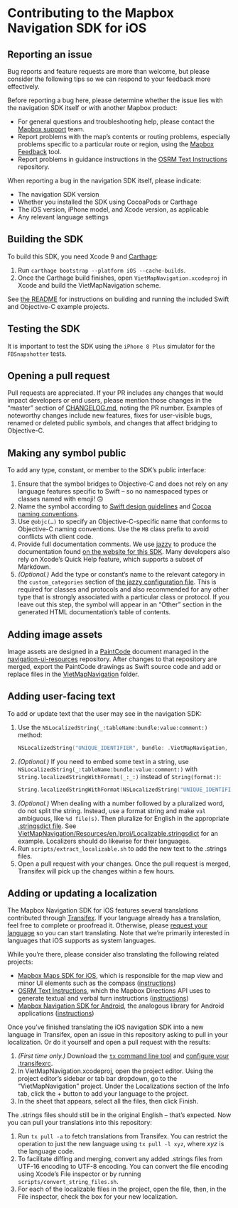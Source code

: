 # Contributing to the Mapbox Navigation SDK for iOS

## Reporting an issue

Bug reports and feature requests are more than welcome, but please consider the following tips so we can respond to your feedback more effectively.

Before reporting a bug here, please determine whether the issue lies with the navigation SDK itself or with another Mapbox product:

* For general questions and troubleshooting help, please contact the [Mapbox support](https://www.mapbox.com/contact/support/) team.
* Report problems with the map’s contents or routing problems, especially problems specific to a particular route or region, using the [Mapbox Feedback](https://www.mapbox.com/feedback/) tool.
* Report problems in guidance instructions in the [OSRM Text Instructions](https://github.com/Project-OSRM/osrm-text-instructions/) repository.

When reporting a bug in the navigation SDK itself, please indicate:

* The navigation SDK version
* Whether you installed the SDK using CocoaPods or Carthage
* The iOS version, iPhone model, and Xcode version, as applicable
* Any relevant language settings

## Building the SDK

To build this SDK, you need Xcode 9 and [Carthage](https://github.com/Carthage/Carthage/):

1. Run `carthage bootstrap --platform iOS --cache-builds`.
1. Once the Carthage build finishes, open `VietMapNavigation.xcodeproj` in Xcode and build the VietMapNavigation scheme.

See [the README](./README.md#running-the-example-project) for instructions on building and running the included Swift and Objective-C example projects.

## Testing the SDK

It is important to test the SDK using the `iPhone 8 Plus` simulator for the `FBSnapshotter` tests.

## Opening a pull request

Pull requests are appreciated. If your PR includes any changes that would impact developers or end users, please mention those changes in the “master” section of [CHANGELOG.md](CHANGELOG.md), noting the PR number. Examples of noteworthy changes include new features, fixes for user-visible bugs, renamed or deleted public symbols, and changes that affect bridging to Objective-C.

## Making any symbol public

To add any type, constant, or member to the SDK’s public interface:

1. Ensure that the symbol bridges to Objective-C and does not rely on any language features specific to Swift – so no namespaced types or classes named with emoji! 🙃
1. Name the symbol according to [Swift design guidelines](https://swift.org/documentation/api-design-guidelines/) and [Cocoa naming conventions](https://developer.apple.com/library/prerelease/content/documentation/Cocoa/Conceptual/CodingGuidelines/CodingGuidelines.html#//apple_ref/doc/uid/10000146i).
1. Use `@objc(…)` to specify an Objective-C-specific name that conforms to Objective-C naming conventions. Use the `MB` class prefix to avoid conflicts with client code.
1. Provide full documentation comments. We use [jazzy](https://github.com/realm/jazzy/) to produce the documentation found [on the website for this SDK](http://mapbox.com/mapbox-navigation-ios/navigation/). Many developers also rely on Xcode’s Quick Help feature, which supports a subset of Markdown.
1. _(Optional.)_ Add the type or constant’s name to the relevant category in the `custom_categories` section of [the jazzy configuration file](./docs/jazzy.yml). This is required for classes and protocols and also recommended for any other type that is strongly associated with a particular class or protocol. If you leave out this step, the symbol will appear in an “Other” section in the generated HTML documentation’s table of contents.

## Adding image assets

Image assets are designed in a [PaintCode](http://paintcodeapp.com/) document managed in the [navigation-ui-resources](https://github.com/mapbox/navigation-ui-resources/) repository. After changes to that repository are merged, export the PaintCode drawings as Swift source code and add or replace files in the [VietMapNavigation](https://github.com/mapbox/mapbox-navigation-ios/tree/master/VietMapNavigation/) folder.

## Adding user-facing text

To add or update text that the user may see in the navigation SDK:

1. Use the `NSLocalizedString(_:tableName:bundle:value:comment:)` method:
   ```swift
   NSLocalizedString("UNIQUE_IDENTIFIER", bundle: .VietMapNavigation, value: "What English speakers see", comment: "Where this text appears or how it is used")
   ```
1. _(Optional.)_ If you need to embed some text in a string, use `NSLocalizedString(_:tableName:bundle:value:comment:)` with `String.localizedStringWithFormat(_:_:)` instead of `String(format:)`:
   ```swift
   String.localizedStringWithFormat(NSLocalizedString("UNIQUE_IDENTIFIER", bundle: .VietMapNavigation, value: "What English speakers see with %@ for each embedded string", comment: "Format string for a string with an embedded string; 1 = the first embedded string"), embeddedString)
   ```
1. _(Optional.)_ When dealing with a number followed by a pluralized word, do not split the string. Instead, use a format string and make `val` ambiguous, like `%d file(s)`. Then pluralize for English in the appropriate [.stringsdict file](https://developer.apple.com/library/ios/documentation/MacOSX/Conceptual/BPInternational/StringsdictFileFormat/StringsdictFileFormat.html). See [VietMapNavigation/Resources/en.lproj/Localizable.stringsdict](VietMapNavigation/Resources/en.lproj/Localizable.stringsdict) for an example. Localizers should do likewise for their languages.
1. Run `scripts/extract_localizable.sh` to add the new text to the .strings files.
1. Open a pull request with your changes. Once the pull request is merged, Transifex will pick up the changes within a few hours.

## Adding or updating a localization

The Mapbox Navigation SDK for iOS features several translations contributed through [Transifex](https://www.transifex.com/mapbox/mapbox-navigation-ios/). If your language already has a translation, feel free to complete or proofread it. Otherwise, please [request your language](https://www.transifex.com/mapbox/mapbox-navigation-ios/) so you can start translating. Note that we’re primarily interested in languages that iOS supports as system languages.

While you’re there, please consider also translating the following related projects:

* [Mapbox Maps SDK for iOS](https://www.transifex.com/mapbox/mapbox-gl-native/), which is responsible for the map view and minor UI elements such as the compass ([instructions](https://github.com/mapbox/mapbox-gl-native/blob/master/platform/ios/DEVELOPING.md#adding-a-localization))
* [OSRM Text Instructions](https://www.transifex.com/project-osrm/osrm-text-instructions/), which the Mapbox Directions API uses to generate textual and verbal turn instructions ([instructions](https://github.com/Project-OSRM/osrm-text-instructions/blob/master/CONTRIBUTING.md#adding-or-updating-a-localization))
* [Mapbox Navigation SDK for Android](https://www.transifex.com/mapbox/mapbox-navigation-sdk-for-android/), the analogous library for Android applications ([instructions](https://github.com/mapbox/mapbox-navigation-android/blob/master/CONTRIBUTING.md#adding-or-updating-a-localization))

Once you’ve finished translating the iOS navigation SDK into a new language in Transifex, open an issue in this repository asking to pull in your localization. Or do it yourself and open a pull request with the results:

1. _(First time only.)_ Download the [`tx` command line tool](https://docs.transifex.com/client/installing-the-client) and [configure your .transifexrc](https://docs.transifex.com/client/client-configuration).
1. In VietMapNavigation.xcodeproj, open the project editor. Using the project editor’s sidebar or tab bar dropdown, go to the “VietMapNavigation” project. Under the Localizations section of the Info tab, click the + button to add your language to the project.
1. In the sheet that appears, select all the files, then click Finish.

The .strings files should still be in the original English – that’s expected. Now you can pull your translations into this repository:

1. Run `tx pull -a` to fetch translations from Transifex. You can restrict the operation to just the new language using `tx pull -l xyz`, where _xyz_ is the language code.
1. To facilitate diffing and merging, convert any added .strings files from UTF-16 encoding to UTF-8 encoding. You can convert the file encoding using Xcode’s File inspector or by running `scripts/convert_string_files.sh`.
1. For each of the localizable files in the project, open the file, then, in the File inspector, check the box for your new localization.
